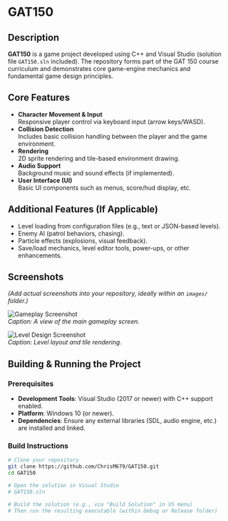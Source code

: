 # GAT150

## Description
**GAT150** is a game project developed using C++ and Visual Studio (solution file `GAT150.sln` included). The repository forms part of the GAT 150 course curriculum and demonstrates core game-engine mechanics and fundamental game design principles.

## Core Features
- **Character Movement & Input**  
  Responsive player control via keyboard input (arrow keys/WASD).  
- **Collision Detection**  
  Includes basic collision handling between the player and the game environment.  
- **Rendering**  
  2D sprite rendering and tile-based environment drawing.  
- **Audio Support**  
  Background music and sound effects (if implemented).  
- **User Interface (UI)**  
  Basic UI components such as menus, score/hud display, etc.

## Additional Features (If Applicable)
- Level loading from configuration files (e.g., text or JSON-based levels).  
- Enemy AI (patrol behaviors, chasing).  
- Particle effects (explosions, visual feedback).  
- Save/load mechanics, level editor tools, power-ups, or other enhancements.

## Screenshots
*(Add actual screenshots into your repository, ideally within an `images/` folder.)*

![Gameplay Screenshot](images/screenshot1.png)  
*Caption: A view of the main gameplay screen.*

![Level Design Screenshot](images/screenshot2.png)  
*Caption: Level layout and tile rendering.*

## Building & Running the Project

### Prerequisites
- **Development Tools**: Visual Studio (2017 or newer) with C++ support enabled.  
- **Platform**: Windows 10 (or newer).  
- **Dependencies**: Ensure any external libraries (SDL, audio engine, etc.) are installed and linked.

### Build Instructions
```bash
# Clone your repository
git clone https://github.com/ChrisM679/GAT150.git
cd GAT150

# Open the solution in Visual Studio
# GAT150.sln

# Build the solution (e.g., via "Build Solution" in VS menu)
# Then run the resulting executable (within Debug or Release folder)
